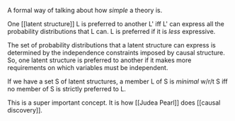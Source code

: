 A formal way of talking about how *simple* a theory is.

One [[latent structure]] L is preferred to another L' iff L' can express all the probability distributions that L can. L is preferred if it is *less* expressive.

The set of probability distributions that a latent structure can express is determined by the independence constraints imposed by causal structure. So, one latent structure is preferred to another if it makes more requirements on which variables must be independent.

If we have a set S of latent structures, a member L of S is *minimal* w/r/t S iff no member of S is strictly preferred to L.

This is a super important concept. It is how [[Judea Pearl]] does [[causal discovery]].